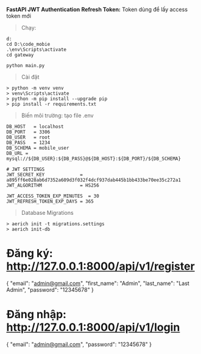 **FastAPI JWT Authentication**
**Refresh Token:** Token dùng để lấy access token mới

>Chạy:
```
d:
cd D:\code_mobie
.\env\Scripts\activate
cd gateway

python main.py
```


> Cài đặt
```
> python -m venv venv
> venv\Scripts\activate
> python -m pip install --upgrade pip
> pip install -r requirements.txt
```

> Biến môi trường: tạo file .env
```
DB_HOST   = localhost
DB_PORT   = 3306
DB_USER   = root
DB_PASS   = 1234
DB_SCHEMA = mobile_user
DB_URL = mysql://${DB_USER}:${DB_PASS}@${DB_HOST}:${DB_PORT}/${DB_SCHEMA}

# JWT SETTINGS
JWT_SECRET_KEY             = a895ff6e028ab6d7352a609d3f032f4dcf937dab445b1bb433be70ee35c272a1
JWT_ALGORITHM              = HS256

JWT_ACCESS_TOKEN_EXP_MINUTES  = 30
JWT_REFRESH_TOKEN_EXP_DAYS = 365
```

> Database Migrations
```
> aerich init -t migrations.settings
> aerich init-db
```

# Đăng ký: http://127.0.0.1:8000/api/v1/register
{
    "email": "admin@gmail.com",
    "first_name": "Admin",
    "last_name": "Last Admin",
    "password": "12345678"
}

# Đăng nhập: http://127.0.0.1:8000/api/v1/login
{
    "email": "admin@gmail.com",
    "password": "12345678"
}